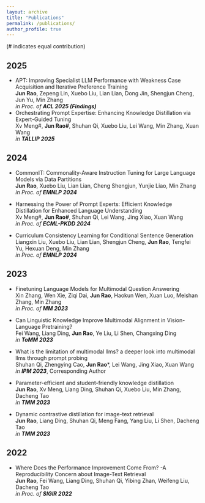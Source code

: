 ```yaml
---
layout: archive
title: "Publications"
permalink: /publications/
author_profile: true
---
```


(# indicates equal contribution)

## 2025

* APT: Improving Specialist LLM Performance with Weakness Case Acquisition and Iterative Preference Training       
  **Jun Rao**, Zepeng Lin, Xuebo Liu, Lian Lian, Dong Jin, Shengjun Cheng, Jun Yu, Min Zhang<br> 
  *in Proc. of **ACL 2025 (Findings)***   
* Orchestrating Prompt Expertise: Enhancing Knowledge Distillation via Expert-Guided Tuning<br>
  Xv Meng#, **Jun Rao#**, Shuhan Qi, Xuebo Liu, Lei Wang, Min Zhang, Xuan Wang<br>
  *in **TALLIP 2025***   
  

## 2024


* CommonIT: Commonality-Aware Instruction Tuning for Large Language Models via Data Partitions<br>
  **Jun Rao**, Xuebo Liu, Lian Lian, Cheng Shengjun, Yunjie Liao, Min Zhang <br>
  *in Proc. of **EMNLP 2024***

* Harnessing the Power of Prompt Experts: Efficient Knowledge Distillation for Enhanced Language Understanding  
  Xv Meng#, **Jun Rao#**, Shuhan Qi, Lei Wang, Jing Xiao, Xuan Wang <br>
  *in Proc. of **ECML-PKDD 2024***
  
* Curriculum Consistency Learning for Conditional Sentence Generation<br>
  Liangxin Liu, Xuebo Liu, Lian Lian, Shengjun Cheng, **Jun Rao**, Tengfei Yu, Hexuan Deng, Min Zhang <br>
  *in Proc. of **EMNLP 2024***

## 2023

* Finetuning Language Models for Multimodal Question Answering<br>
  Xin Zhang, Wen Xie, Ziqi Dai, **Jun Rao**, Haokun Wen, Xuan Luo, Meishan Zhang, Min Zhang <br>
  *in Proc. of **MM 2023***

* Can Linguistic Knowledge Improve Multimodal Alignment in Vision-Language Pretraining?<br>
  Fei Wang, Liang Ding, **Jun Rao**, Ye Liu, Li Shen, Changxing Ding <br>
  *in **ToMM 2023***
  
* What is the limitation of multimodal llms? a deeper look into multimodal llms through prompt probing <br>
  Shuhan Qi, Zhengying Cao, **Jun Rao***, Lei Wang, Jing Xiao, Xuan Wang <br>
  *in **IPM 2023***, Corresponding Author  

* Parameter-efficient and student-friendly knowledge distillation<br>
  **Jun Rao**, Xv Meng, Liang Ding, Shuhan Qi, Xuebo Liu, Min Zhang, Dacheng Tao <br>
  *in **TMM 2023***  

* Dynamic contrastive distillation for image-text retrieval<br>
  **Jun Rao**, Liang Ding, Shuhan Qi, Meng Fang, Yang Liu, Li Shen, Dacheng Tao <br>
  *in **TMM 2023***  


## 2022

* Where Does the Performance Improvement Come From? -A Reproducibility Concern about Image-Text Retrieval  
  **Jun Rao**, Fei Wang, Liang Ding, Shuhan Qi, Yibing Zhan, Weifeng Liu, Dacheng Tao  <br>
  *in Proc. of **SIGIR 2022***  
  
  
